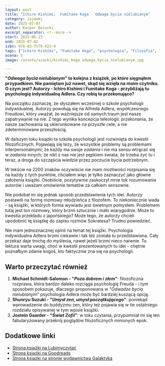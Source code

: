```yaml
---
layout: post
title: "Ichiro Kishimi,  Fumitake Koga - Odwaga bycia nielubianym"
category: zajawki
date: 2025-07-07
author: Kacper Borucki
excerpt_separator: <!--more-->
start: 2025-06-23
end: 2025-07-02
isbn: 978-83-7579-623-0
tags: ["Ichiro Kishimi", "Fumitake Koga", "psychologia", "filozofia", "Galaktyka"]
ocena: 5
image: /assets/xiazki/kishimi_koga_odwaga_bycia_nielubianym.jpg

---
```


**"*Odwaga bycia nielubianym*" to kolejna z książek, po które sięgnąłem przypadkiem. Nie pamiętam już nawet, skąd się wzięła na moim czytniku. O czym jest? Autorzy - Ichiro Kishimi i Fumitake Koga - przybliżają tu psychologię indywidualną Adlera. Czy robią to przekonująco?**

<!--more-->

Na początku zaznaczę, że słyszałem wcześniej o szkole psychologii indywidualnej. Autorzy powołują się na Alfreda Adlera, współczesnego Freudowi, który uważał, że ważniejsze od samych traum jest nasze zapatrywanie na nie. Z tego wynika koncepcja teleologii: przekonania, że nasze zachowania są ukierunkowane na przyszłe cele, a nie zdeterminowane przeszłością.

W dalszym toku książki ta szkoła psychologii jest rozwinięta do kwestii filozoficznych. Pojawiają się tezy, że wszystkie problemy są problemami interpersonalnymi; że każdy ma swoje *zadania* i nie ma sensu wtrącać się w *zadania* innych; że nikt z nas nie jest pępkiem świata; że trzeba żyć tu i teraz, a droga do szczęścia wiedzie przez poczucie bycia potrzebnym.

W tekście na 2200 znaków oczywiście nie mam możliwości rozpisania się na każdy z tych punktów, chciałem więc je tylko zaznaczyć jako główne założenia książki. Osobiście, pozytywnie zaskoczył mnie tok rozumowania autorów i uważam omówienie tematów za całkiem sensowne.

Nie podobał mi się jednak sposób przedstawienia tych idei. Autorzy postawili na formę rozmowy młodzieńca z filozofem. To niekoniecznie wada - są książki, w których forma wywiadu jest świetnym pomysłem. Problemem tutaj jest ton rozmowy, który brzmi sztucznie i mało wiarygodnie. Może to kwestia przekładu z japońskiego? Może tego, że autorzy chcieli upodobnić tę książkę do zapisu rozmów Sokratesa? Trudno powiedzieć.

Nie mam jednoznacznej opinii na temat tej książki. Psychologia indywidualna Adlera brzmi ciekawie i tak też została tu przedstawiona. Cały przekaz daje trochę do myślenia, nawet jeżeli brzmi nieco naiwnie. To lektura warta uwagi, choć w kwestii prezentowanych tu idei - chętnie poznałbym zdanie kogoś, kto faktycznie zna się na psychologii.

## Warto przeczytać również

1. **Michael Schmidt-Salomon - "*Poza dobrem i złem*"**: filozoficzna rozprawa, która bardzo daleko rozciąga psychologię Freuda - i tym sposobem pokazuje, dlaczego proponowana w "*Odwadze bycia nielubianym*" psychologia Adlera może być bardziej kuszącą opcją.
2. **Shunryu Suzuki - "*Umysł zen, umysł początkującego*"**: poniekąd wprowadzenie do buddyzmu zen, który też pojawia się w tle ostatniego rozdziału opisywanej w tym wpisie książki.
3. **Jostein Gaarder - "*Świat Zofii*"**: w toku czytania, przypomniał mi się ten fabularyzowany przekrój poglądów filozoficznych minionych epok.

## Dodatkowe linki

- [Strona książki na Lubimyczytać](https://lubimyczytac.pl/ksiazka/4552043/odwaga-bycia-nielubianym-japonski-fenomen-ktory-pokazuje-jak-byc-wolnym-i-odmienic-wlasne-zycie)
- [Strona książki na Goodreads](https://www.goodreads.com/book/show/44000884-odwaga-bycia-nielubianym-japo-ski-fenomen-kt-ry-pokazuje-jak-by-woln)
- [Strona książki na stronie wydawnictwa Galaktyka](https://www.galaktyka.com.pl/psychologia/odwaga-bycia-nielubianym-japonski-fenomen-ktory-pokazuje-jak-byc-wolnym-i-odmienic-wlasne-zycie)
